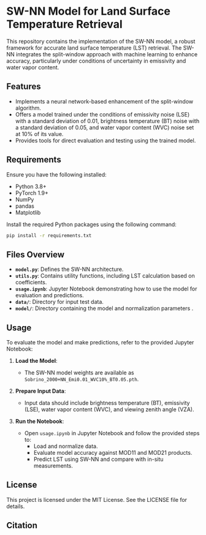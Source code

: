 # SW-NN Model for Land Surface Temperature Retrieval

This repository contains the implementation of the SW-NN model, a robust framework for accurate land surface temperature (LST) retrieval. The SW-NN integrates the split-window approach with machine learning to enhance accuracy, particularly under conditions of uncertainty in emissivity and water vapor content.

## Features

- Implements a neural network-based enhancement of the split-window algorithm.
- Offers a model trained under the conditions of emissivity noise (LSE) with a standard deviation of 0.01, brightness temperature (BT) noise with a standard deviation of 0.05, and water vapor content (WVC) noise set at 10% of its value.
- Provides tools for direct evaluation and testing using the trained model.

## Requirements

Ensure you have the following installed:

- Python 3.8+
- PyTorch 1.9+
- NumPy
- pandas
- Matplotlib

Install the required Python packages using the following command:
```bash
pip install -r requirements.txt
```

## Files Overview

- **`model.py`**: Defines the SW-NN architecture.
- **`utils.py`**: Contains utility functions, including LST calculation based on coefficients.
- **`usage.ipynb`**: Jupyter Notebook demonstrating how to use the model for evaluation and predictions.
- **`data/`**: Directory for input test data.
- **`model/`**: Directory containing the model and normalization parameters .

## Usage

To evaluate the model and make predictions, refer to the provided Jupyter Notebook:

1. **Load the Model**:
   - The SW-NN model weights are available as `Sobrino_2000+NN_Emi0.01_WVC10%_BT0.05.pth`.

2. **Prepare Input Data**:
   - Input data should include brightness temperature (BT), emissivity (LSE), water vapor content (WVC), and viewing zenith angle (VZA).

3. **Run the Notebook**:
   - Open `usage.ipynb` in Jupyter Notebook and follow the provided steps to:
     - Load and normalize data.
     - Evaluate model accuracy against MOD11 and MOD21 products.
     - Predict LST using SW-NN and compare with in-situ measurements.


## License

This project is licensed under the MIT License. See the LICENSE file for details.

## Citation

